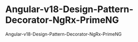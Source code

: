 # Angular-v18-Design-Pattern-Decorator-NgRx-PrimeNG
 Angular-v18-Design-Pattern-Decorator-NgRx-PrimeNG

